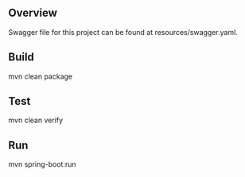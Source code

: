 ## Overview
Swagger file for this project can be found at resources/swagger.yaml.

## Build
mvn clean package

## Test
mvn clean verify

## Run
mvn spring-boot:run




